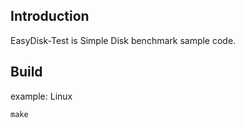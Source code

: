 ## Introduction
EasyDisk-Test is Simple Disk benchmark sample code.

## Build
example: Linux
```
make
```
